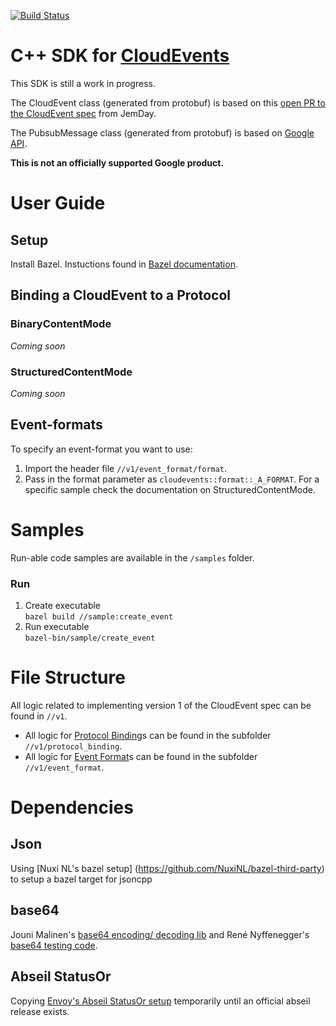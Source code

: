 [![Build Status](https://travis-ci.org/googleinterns/cloudevents-sdk-cpp.svg?branch=master)](https://travis-ci.org/googleinterns/cloudevents-sdk-cpp)

# C++ SDK for [CloudEvents](https://github.com/cloudevents/spec)

This SDK is still a work in progress.

The CloudEvent class (generated from protobuf) is based on this [open PR to the CloudEvent spec](https://github.com/JemDay/spec/tree/jd-proto) from JemDay.
<br/>

The PubsubMessage class (generated from protobuf) is based on [Google API](https://github.com/googleapis/googleapis/blob/master/google/pubsub/v1/pubsub.proto#L188).

**This is not an officially supported Google product.**

# User Guide
## Setup
Install Bazel. Instuctions found in [Bazel documentation](https://docs.bazel.build/versions/master/install-ubuntu.html).

## Binding a CloudEvent to a Protocol
### BinaryContentMode
_Coming soon_

### StructuredContentMode
_Coming soon_

## Event-formats
To specify an event-format you want to use:
1. Import the header file `//v1/event_format/format`.
2. Pass in the format parameter as `cloudevents::format::_A_FORMAT`. For a specific sample check the documentation on StructuredContentMode.

# Samples
Run-able code samples are available in the `/samples` folder.

### Run
1. Create executable <br/>
`bazel build //sample:create_event`
2. Run executable <br/>
`bazel-bin/sample/create_event`

# File Structure
All logic related to implementing version 1 of the CloudEvent spec can be found in `//v1`.
- All logic for [Protocol Binding](https://github.com/cloudevents/spec/blob/master/spec.md#protocol-binding)s can be found in the subfolder `//v1/protocol_binding`.
- All logic for [Event Format](https://github.com/cloudevents/spec/blob/master/spec.md#event-format)s can be found in the subfolder `//v1/event_format`.

# Dependencies
## Json
Using [Nuxi NL's bazel setup] (https://github.com/NuxiNL/bazel-third-party) to setup a bazel target for jsoncpp

## base64
Jouni Malinen's [base64 encoding/ decoding lib](http://web.mit.edu/freebsd/head/contrib/wpa/src/utils/base64.c) and René Nyffenegger's [base64 testing code](https://github.com/ReneNyffenegger/cpp-base64).

## Abseil StatusOr
Copying [Envoy's Abseil StatusOr setup](https://github.com/envoyproxy/envoy/tree/44eedc792ab64bba2358e0294b53294c6bc30526/third_party/statusor) temporarily until an official abseil release exists.

